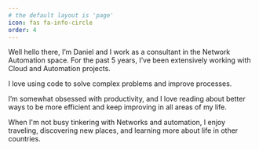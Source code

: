 ```yaml
---
# the default layout is 'page'
icon: fas fa-info-circle
order: 4
---
```


Well hello there, I’m Daniel and I work as a consultant in the Network Automation space. For the past 5 years, I’ve been extensively working with Cloud and Automation projects.

I love using code to solve complex problems and improve processes.

I’m somewhat obsessed with productivity, and I love reading about better ways to be more efficient and keep improving in all areas of my life. 

When I'm not busy tinkering with Networks and automation, I enjoy traveling, discovering new places, and learning more about life in other countries.